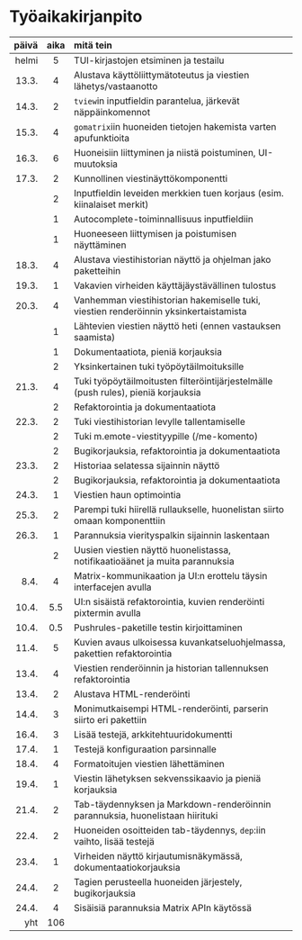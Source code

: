 # Työaikakirjanpito

| päivä | aika | mitä tein                                                                             |
|------:|:----:|:--------------------------------------------------------------------------------------|
| helmi | 5    | TUI-kirjastojen etsiminen ja testailu                                                 |
| 13.3. | 4    | Alustava käyttöliittymätoteutus ja viestien lähetys/vastaanotto                       |
| 14.3. | 2    | `tview`in inputfieldin parantelua, järkevät näppäinkomennot                             |
| 15.3. | 4    | `gomatrix`iin huoneiden tietojen hakemista varten apufunktioita                       |
| 16.3. | 6    | Huoneisiin liittyminen ja niistä poistuminen, UI-muutoksia                            |
| 17.3. | 2    | Kunnollinen viestinäyttökomponentti                                                   |
|       | 2    | Inputfieldin leveiden merkkien tuen korjaus (esim. kiinalaiset merkit)                |
|       | 1    | Autocomplete-toiminnallisuus inputfieldiin                                            |
|       | 1    | Huoneeseen liittymisen ja poistumisen näyttäminen                                     |
| 18.3. | 4    | Alustava viestihistorian näyttö ja ohjelman jako paketteihin                          |
| 19.3. | 1    | Vakavien virheiden käyttäjäystävällinen tulostus                                      |
| 20.3. | 4    | Vanhemman viestihistorian hakemiselle tuki, viestien renderöinnin yksinkertaistamista |
|       | 1    | Lähtevien viestien näyttö heti (ennen vastauksen saamista)                            |
|       | 1    | Dokumentaatiota, pieniä korjauksia                                                    |
|       | 2    | Yksinkertainen tuki työpöytäilmoituksille                                             |
| 21.3. | 4    | Tuki työpöytäilmoitusten filteröintijärjestelmälle (push rules), pieniä korjauksia    |
|       | 2    | Refaktorointia ja dokumentaatiota                                                     |
| 22.3. | 2    | Tuki viestihistorian levylle tallentamiselle                                          |
|       | 2    | Tuki m.emote-viestityypille (/me-komento)                                             |
|       | 2    | Bugikorjauksia, refaktorointia ja dokumentaatiota                                     |
| 23.3. | 2    | Historiaa selatessa sijainnin näyttö                                                  |
|       | 2    | Bugikorjauksia, refaktorointia ja dokumentaatiota                                     |
| 24.3. | 1    | Viestien haun optimointia                                                             |
| 25.3. | 2    | Parempi tuki hiirellä rullaukselle, huonelistan siirto omaan komponenttiin            |
| 26.3. | 1    | Parannuksia vierityspalkin sijainnin laskentaan                                       |
|       | 2    | Uusien viestien näyttö huonelistassa, notifikaatioäänet ja muita parannuksia          |
|  8.4. | 4    | Matrix-kommunikaation ja UI:n erottelu täysin interfacejen avulla                     |
| 10.4. | 5.5  | UI:n sisäistä refaktorointia, kuvien renderöinti pixtermin avulla                     |
| 10.4. | 0.5  | Pushrules-paketille testin kirjoittaminen                                             |
| 11.4. | 5    | Kuvien avaus ulkoisessa kuvankatseluohjelmassa, pakettien refaktorointia              |
| 13.4. | 4    | Viestien renderöinnin ja historian tallennuksen refaktorointia                        |
| 13.4. | 2    | Alustava HTML-renderöinti                                                             |
| 14.4. | 3    | Monimutkaisempi HTML-renderöinti, parserin siirto eri pakettiin                       |
| 16.4. | 3    | Lisää testejä, arkkitehtuuridokumentti                                                |
| 17.4. | 1    | Testejä konfiguraation parsinnalle                                                    |
| 18.4. | 4    | Formatoitujen viestien lähettäminen                                                   |
| 19.4. | 1    | Viestin lähetyksen sekvenssikaavio ja pieniä korjauksia                               |
| 21.4. | 2    | Tab-täydennyksen ja Markdown-renderöinnin parannuksia, huonelistaan hiirituki         |
| 22.4. | 2    | Huoneiden osoitteiden tab-täydennys, `dep`:iin vaihto, lisää testejä                  |
| 23.4. | 1    | Virheiden näyttö kirjautumisnäkymässä, dokumentaatiokorjauksia                        |
| 24.4. | 2    | Tagien perusteella huoneiden järjestely, bugikorjauksia                               |
| 24.4. | 4    | Sisäisiä parannuksia Matrix APIn käytössä                                             |
| yht   | 106  |                                                                                       |
